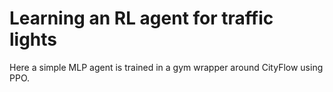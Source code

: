 # Learning an RL agent for traffic lights 

Here a simple MLP agent is trained in a gym wrapper around CityFlow using PPO.

